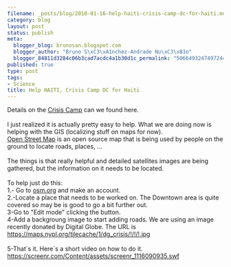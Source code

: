 ```yaml
--- 
filename: _posts/blog/2010-01-16-help-haiti-crisis-camp-dc-for-haiti.md
category: blog
layout: post
status: publish
meta: 
  blogger_blog: brunosan.blogspot.com
  blogger_author: "Bruno S\xC3\xA1nchez-Andrade Nu\xC3\xB1o"
  blogger_84811d3284c06b3cad7acdc4a1b30d1c_permalink: "5066493247497244874"
published: true
type: post
tags: 
- Science
title: Help HAITI, Crisis Camp DC for Haiti
---
```

Details on the <a href="https://crisiscommons.org/wiki/index.php?title=Haiti/2010_Earthquake">Crisis Camp</a> can we found here.<br /><br />I just realized it is actually pretty easy to help. What we are doing now is helping with the GIS (localizing stuff on maps for now). <br /><a href="https://www.openstreetmap.org">Open Street Map</a> is an open source map that is being used by people on the ground to locate roads, places, …<br /><br />The things is that really helpful and detailed satellites images are being gathered, but the information on it needs to be located.<br /><br />To help just do this:<br />1.- Go to <a href="https://osm.org">osm.org</a> and make an account.<br />2.-Locate a place that needs to be worked on. The Downtown area is quite covered so may be is good to go a bit further out.<br />3-Go to "Edit mode" clicking the button.<br />4-Add a backgroung image to start adding roads. We are using an image recently donated by Digital Globe. The URL is https://maps.nypl.org/tilecache/1/dg_crisis/!/!/!.jpg<br /><br />5-That´s it. Here´s a short video on how to do it.<br /><a href="https://screenr.com/Content/assets/screenr_1116090935.swf">https://screenr.com/Content/assets/screenr_1116090935.swf</a>
